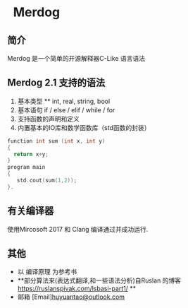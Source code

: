 
#   Merdog
## 简介
Merdog 是一个简单的开源解释器C-Like 语言语法
## Merdog 2.1 支持的语法
1. 基本类型 ** int, real, string, bool
2. 基本语句 if / else / elif / while / for
3. 支持函数的声明和定义
4. 内置基本的IO库和数学函数库（std函数的封装）
```c++
function int sum (int x, int y)
{
  return x+y;
}
program main
{
   std.cout(sum(1,2));
}.
```

## 有关编译器
使用Mircosoft 2017 和 Clang 编译通过并成功运行.

## 其他
* 以 编译原理 为参考书 
* **部分算法来(表达式翻译,和一些语法分析)自Ruslan 的博客 https://ruslanspivak.com/lsbasi-part1/ **
* 邮箱 [Email]huyuantao@outlook.com
